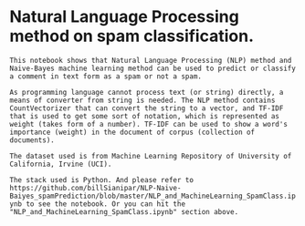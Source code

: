 # Natural Language Processing method on spam classification.

`This notebook shows that Natural Language Processing (NLP) method and Naive-Bayes machine learning method can be used to predict or classify a comment in text form as a spam or not a spam.`

`As programming language cannot process text (or string) directly, a means of converter from string is needed. The NLP method contains CountVectorizer that can convert the string to a vector, and TF-IDF that is used to get some sort of notation, which is represented as weight (takes form of a number). TF-IDF can be used to show a word's importance (weight) in the document of corpus (collection of documents).`

`The dataset used is from Machine Learning Repository of University of California, Irvine (UCI).`

`The stack used is Python. And please refer to https://github.com/billSianipar/NLP-Naive-Baiyes_spamPrediction/blob/master/NLP_and_MachineLearning_SpamClass.ipynb to see the notebook. Or you can hit the "NLP_and_MachineLearning_SpamClass.ipynb" section above.`
